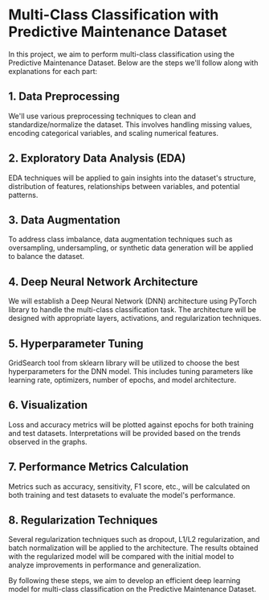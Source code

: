 # Multi-Class Classification with Predictive Maintenance Dataset

In this project, we aim to perform multi-class classification using the Predictive Maintenance Dataset. Below are the steps we'll follow along with explanations for each part:

## 1. Data Preprocessing

We'll use various preprocessing techniques to clean and standardize/normalize the dataset. This involves handling missing values, encoding categorical variables, and scaling numerical features.

## 2. Exploratory Data Analysis (EDA)

EDA techniques will be applied to gain insights into the dataset's structure, distribution of features, relationships between variables, and potential patterns.

## 3. Data Augmentation

To address class imbalance, data augmentation techniques such as oversampling, undersampling, or synthetic data generation will be applied to balance the dataset.

## 4. Deep Neural Network Architecture

We will establish a Deep Neural Network (DNN) architecture using PyTorch library to handle the multi-class classification task. The architecture will be designed with appropriate layers, activations, and regularization techniques.

## 5. Hyperparameter Tuning

GridSearch tool from sklearn library will be utilized to choose the best hyperparameters for the DNN model. This includes tuning parameters like learning rate, optimizers, number of epochs, and model architecture.

## 6. Visualization

Loss and accuracy metrics will be plotted against epochs for both training and test datasets. Interpretations will be provided based on the trends observed in the graphs.

## 7. Performance Metrics Calculation

Metrics such as accuracy, sensitivity, F1 score, etc., will be calculated on both training and test datasets to evaluate the model's performance.

## 8. Regularization Techniques

Several regularization techniques such as dropout, L1/L2 regularization, and batch normalization will be applied to the architecture. The results obtained with the regularized model will be compared with the initial model to analyze improvements in performance and generalization.

By following these steps, we aim to develop an efficient deep learning model for multi-class classification on the Predictive Maintenance Dataset.
